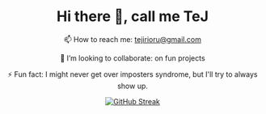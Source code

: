<div align="center">
 <h1>Hi there 👋, call me TeJ </h1>

📫 How to reach me: tejirioru@gmail.com

👯 I’m looking to collaborate: on fun projects

⚡ Fun fact: I might never get over imposters syndrome, but I'll try to always show up.



[![GitHub Streak](https://streak-stats.demolab.com/?user=DeVTeJ10&theme=dark&hide_border=false)](https://git.io/streak-stats)
</div>

<!--
**DeVTeJ10/DeVTeJ10** is a ✨ _special_ ✨ repository because its `README.md` (this file) appears on your GitHub profile.

Here are some ideas to get you started:

- 🔭 I’m currently working on ...
- 🌱 I’m currently learning ... to build consistency
- 👯 I’m looking to collaborate on fun projects
- 🤔 I’m looking for help with ...
- 💬 Ask me about ...
- 📫 How to reach me tejirioru@gmail.com
- 😄 Pronouns: ...
- ⚡ Fun fact I love anime
-->


